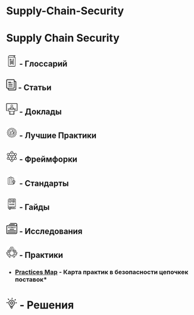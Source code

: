 # Supply-Chain-Security






# Supply Chain Security

## [![Glossary](./images/icons/glossary-icon.png)](/Glossary/GLOSSARY.md) **- Глоссарий**

## [![Articles](./images/icons/articles-icon.png)](/Articles/ARTICLES.md) **- Статьи**

## [![Lectures](./images/icons/lectures-icon.png)](/Lectures/LECTURES.md) **- Доклады**

## [![Best Practices](./images/icons/best-pracrices-icon.png)](/Best-Practices/BEST-PRACTICES.md) **- Лучшие Практики**


## [![Frameworks](./images/icons/frameworks-icon.png)](/Frameworks/FRAMEWORKS.md) **- Фреймфорки**


## [![Standards](./images/icons/standards-icon.png)](/Standards/STANDARDS.md) **- Стандарты**


## [![Guides](./images/icons/guides-icon.png)](/Guides/GUIDES.md) **- Гайды**


## [![Research](./images/icons/research-icon.png)](/Research/RESEARCH.md) **- Исследования**



## [![Practices](./images/icons/practices-icon.png)](/Practices/PRACTICES.md) **- Практики**
- ### [Practices Map](/Practices/Practices-Map.md) **- Карта практик в безопасности цепочкек поставок***



# [![Articles](./images/icons/solutions-icon.png)](/Solutions/SOLUTIONS.md) **- Решения**
